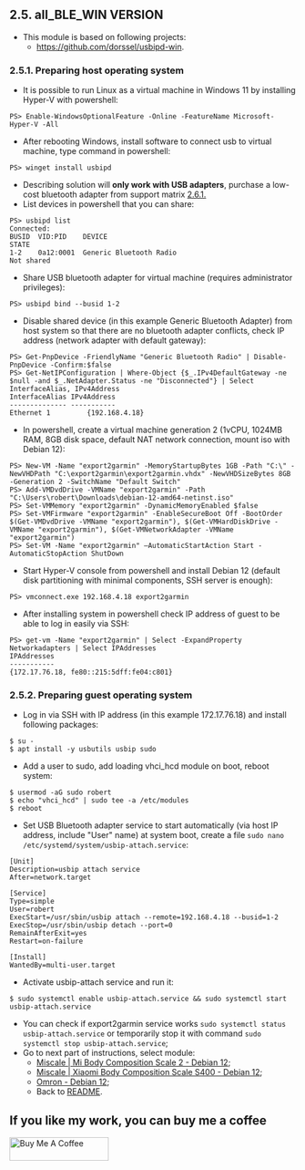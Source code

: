 ## 2.5. all_BLE_WIN VERSION
- This module is based on following projects:
  - https://github.com/dorssel/usbipd-win.

### 2.5.1. Preparing host operating system
- It is possible to run Linux as a virtual machine in Windows 11 by installing Hyper-V with powershell:
```
PS> Enable-WindowsOptionalFeature -Online -FeatureName Microsoft-Hyper-V -All
```
- After rebooting Windows, install software to connect usb to virtual machine, type command in powershell:
```
PS> winget install usbipd
```
- Describing solution will **only work with USB adapters**, purchase a low-cost bluetooth adapter from support matrix [2.6.1.](https://github.com/RobertWojtowicz/export2garmin/blob/master/manuals/matrix_BLE.md)
- List devices in powershell that you can share:
```
PS> usbipd list
Connected:
BUSID  VID:PID    DEVICE                                                        STATE
1-2    0a12:0001  Generic Bluetooth Radio                                       Not shared
```
- Share USB bluetooth adapter for virtual machine (requires administrator privileges):
```
PS> usbipd bind --busid 1-2
```
- Disable shared device (in this example Generic Bluetooth Adapter) from host system so that there are no bluetooth adapter conflicts, check IP address (network adapter with default gateway):
```
PS> Get-PnpDevice -FriendlyName "Generic Bluetooth Radio" | Disable-PnpDevice -Confirm:$false
PS> Get-NetIPConfiguration | Where-Object {$_.IPv4DefaultGateway -ne $null -and $_.NetAdapter.Status -ne "Disconnected"} | Select InterfaceAlias, IPv4Address
InterfaceAlias IPv4Address
-------------- -----------
Ethernet 1         {192.168.4.18}
```
- In powershell, create a virtual machine generation 2 (1vCPU, 1024MB RAM, 8GB disk space, default NAT network connection, mount iso with Debian 12):
```
PS> New-VM -Name "export2garmin" -MemoryStartupBytes 1GB -Path "C:\" -NewVHDPath "C:\export2garmin\export2garmin.vhdx" -NewVHDSizeBytes 8GB -Generation 2 -SwitchName "Default Switch"
PS> Add-VMDvdDrive -VMName "export2garmin" -Path "C:\Users\robert\Downloads\debian-12-amd64-netinst.iso"
PS> Set-VMMemory "export2garmin" -DynamicMemoryEnabled $false
PS> Set-VMFirmware "export2garmin" -EnableSecureBoot Off -BootOrder $(Get-VMDvdDrive -VMName "export2garmin"), $(Get-VMHardDiskDrive -VMName "export2garmin"), $(Get-VMNetworkAdapter -VMName "export2garmin")
PS> Set-VM -Name "export2garmin" –AutomaticStartAction Start -AutomaticStopAction ShutDown
```
- Start Hyper-V console from powershell and install Debian 12 (default disk partitioning with minimal components, SSH server is enough):
```
PS> vmconnect.exe 192.168.4.18 export2garmin
```
- After installing system in powershell check IP address of guest to be able to log in easily via SSH:
```
PS> get-vm -Name "export2garmin" | Select -ExpandProperty Networkadapters | Select IPAddresses
IPAddresses
-----------
{172.17.76.18, fe80::215:5dff:fe04:c801}
```

### 2.5.2. Preparing guest operating system
- Log in via SSH with IP address (in this example 172.17.76.18) and install following packages:
```
$ su -
$ apt install -y usbutils usbip sudo
```
- Add a user to sudo, add loading vhci_hcd module on boot, reboot system:
```
$ usermod -aG sudo robert
$ echo "vhci_hcd" | sudo tee -a /etc/modules
$ reboot
```
- Set USB Bluetooth adapter service to start automatically (via host IP address, include "User" name) at system boot, create a file `sudo nano /etc/systemd/system/usbip-attach.service`:
```
[Unit]
Description=usbip attach service
After=network.target

[Service]
Type=simple
User=robert
ExecStart=/usr/sbin/usbip attach --remote=192.168.4.18 --busid=1-2
ExecStop=/usr/sbin/usbip detach --port=0
RemainAfterExit=yes
Restart=on-failure

[Install]
WantedBy=multi-user.target
```
- Activate usbip-attach service and run it:
```
$ sudo systemctl enable usbip-attach.service && sudo systemctl start usbip-attach.service
```
- You can check if export2garmin service works `sudo systemctl status usbip-attach.service` or temporarily stop it with command `sudo systemctl stop usbip-attach.service`;
- Go to next part of instructions, select module:
  - [Miscale | Mi Body Composition Scale 2 - Debian 12](https://github.com/RobertWojtowicz/export2garmin/blob/master/manuals/Miscale_BLE.md);
  - [Miscale | Xiaomi Body Composition Scale S400 - Debian 12](https://github.com/RobertWojtowicz/export2garmin/blob/master/manuals/S400_BLE.md);
  - [Omron - Debian 12](https://github.com/RobertWojtowicz/export2garmin/blob/master/manuals/Omron_BLE.md);
  - Back to [README](https://github.com/RobertWojtowicz/export2garmin/blob/master/README.md).

## If you like my work, you can buy me a coffee
<a href="https://www.buymeacoffee.com/RobertWojtowicz" target="_blank"><img src="https://cdn.buymeacoffee.com/buttons/default-orange.png" alt="Buy Me A Coffee" height="41" width="174"></a>
